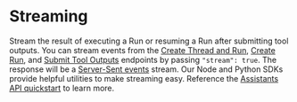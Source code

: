 # Streaming

Stream the result of executing a Run or resuming a Run after submitting tool outputs.
You can stream events from the [Create Thread and Run](/docs/api-reference/runs/createThreadAndRun),
[Create Run](/docs/api-reference/runs/createRun), and [Submit Tool Outputs](/docs/api-reference/runs/submitToolOutputs)
endpoints by passing `"stream": true`. The response will be a [Server-Sent events](https://html.spec.whatwg.org/multipage/server-sent-events.html#server-sent-events) stream.
Our Node and Python SDKs provide helpful utilities to make streaming easy. Reference the
[Assistants API quickstart](/docs/assistants/overview) to learn more.

